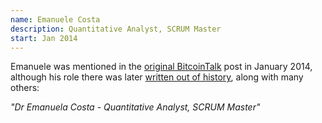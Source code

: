 ```yaml
---
name: Emanuele Costa
description: Quantitative Analyst, SCRUM Master
start: Jan 2014
---
```


Emanuele was mentioned in the [original BitcoinTalk](https://web.archive.org/web/20140208053651/https://bitcointalk.org/index.php?topic=428589.0) post in January 2014, although his role there was later [written out of history](https://bitcointalk.org/index.php?topic=428589.0), along with many others:

*"Dr Emanuela Costa - Quantitative Analyst, SCRUM Master"*
